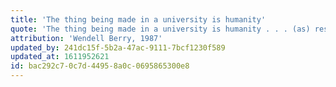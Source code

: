 ```yaml
---
title: 'The thing being made in a university is humanity'
quote: 'The thing being made in a university is humanity . . . (as) responsible heirs and members of human culture.'
attribution: 'Wendell Berry, 1987'
updated_by: 241dc15f-5b2a-47ac-9111-7bcf1230f589
updated_at: 1611952621
id: bac292c7-0c7d-4495-8a0c-0695865300e8
---
```


